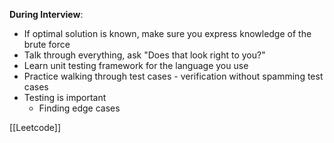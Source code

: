 
**During Interview**:
- If optimal solution is known, make sure you express knowledge of the brute force
- Talk through everything, ask "Does that look right to you?"
- Learn unit testing framework for the language you use
- Practice walking through test cases - verification without spamming test cases
- Testing is important
	- Finding edge cases 


[[Leetcode]]